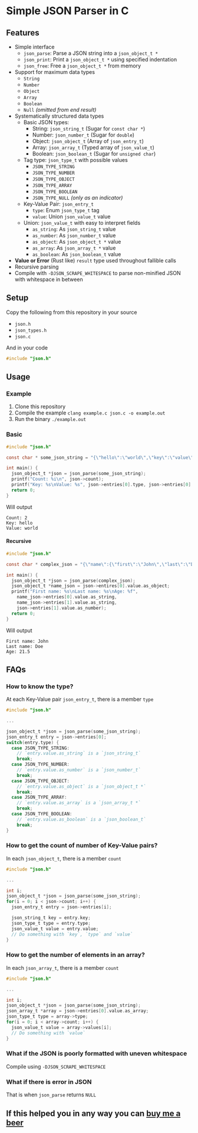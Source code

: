 # Simple JSON Parser in C

## Features

 * Simple interface
   * `json_parse`: Parse a JSON string into a `json_object_t *`
   * `json_print`: Print a `json_object_t *` using specified indentation
   * `json_free`: Free a `json_object_t *` from memory
 * Support for maximum data types
   * `String`
   * `Number`
   * `Object`
   * `Array`
   * `Boolean`
   * `Null` _(omitted from end result)_
 * Systematically structured data types
   * Basic JSON types:
     * String: `json_string_t` (Sugar for `const char *`)
     * Number: `json_number_t` (Sugar for `double`)
     * Object: `json_object_t` (Array of `json_entry_t`)
     * Array: `json_array_t` (Typed array of `json_value_t`)
     * Boolean: `json_boolean_t` (Sugar for `unsigned char`)
   * Tag type: `json_type_t` with possible values
     * `JSON_TYPE_STRING`
     * `JSON_TYPE_NUMBER`
     * `JSON_TYPE_OBJECT`
     * `JSON_TYPE_ARRAY`
     * `JSON_TYPE_BOOLEAN`
     * `JSON_TYPE_NULL` _(only as an indicator)_
   * Key-Value Pair: `json_entry_t`
     * `type`: Enum `json_type_t` tag
     * `value`: Union `json_value_t` value
   * Union: `json_value_t` with easy to interpret fields
     * `as_string`: As `json_string_t` value
     * `as_number`: As `json_number_t` value
     * `as_object`: As `json_object_t *` value
     * `as_array`: As `json_array_t *` value
     * `as_boolean`: As `json_boolean_t` value
 * **Value or Error** (Rust like) `result` type used throughout fallible calls
 * Recursive parsing
 * Compile with `-DJSON_SCRAPE_WHITESPACE` to parse non-minified JSON with whitespace in between

## Setup

Copy the following from this repository in your source

 * `json.h`
 * `json_types.h`
 * `json.c`

And in your code

```C
#include "json.h"
```

## Usage

### Example

 1. Clone this repository
 2. Compile the example `clang example.c json.c -o example.out`
 3. Run the binary `./example.out`

### Basic

```C
#include "json.h"

const char * some_json_string = "{\"hello\":\"world\",\"key\":\"value\"}";

int main() {
  json_object_t *json = json_parse(some_json_string);
  printf("Count: %i\n", json->count);
  printf("Key: %s\nValue: %s", json->entries[0].type, json->entries[0].value.as_string);
  return 0;
}
```
Will output

```
Count: 2
Key: hello
Value: world
```

#### Recursive

```C
#include "json.h"

const char * complex_json = "{\"name\":{\"first\":\"John\",\"last\":\"Doe\"},\"age\":21.5}";

int main() {
  json_object_t *json = json_parse(complex_json);
  json_object_t *name_json = json->entires[0].value.as_object;
  printf("First name: %s\nLast name: %s\nAge: %f",
    name_json->entries[0].value.as_string,
    name_json->entries[1].value.as_string,
    json->entries[1].value.as_number);
  return 0;
}
```
Will output

```
First name: John
Last name: Doe
Age: 21.5
```

## FAQs

### How to know the type?

At each Key-Value pair `json_entry_t`, there is a member `type`

```C
#include "json.h"

...

json_object_t *json = json_parse(some_json_string);
json_entry_t entry = json->entries[0];
switch(entry.type) {
  case JSON_TYPE_STRING:
    // `entry.value.as_string` is a `json_string_t`
    break;
  case JSON_TYPE_NUMBER:
    // `entry.value.as_number` is a `json_number_t`
    break;
  case JSON_TYPE_OBJECT:
    // `entry.value.as_object` is a `json_object_t *`
    break;
  case JSON_TYPE_ARRAY:
    // `entry.value.as_array` is a `json_array_t *`
    break;
  case JSON_TYPE_BOOLEAN:
    // `entry.value.as_boolean` is a `json_boolean_t`
    break;
}
```

### How to get the count of number of Key-Value pairs?

In each `json_object_t`, there is a member `count`

```C
#include "json.h"

...

int i;
json_object_t *json = json_parse(some_json_string);
for(i = 0; i < json->count; i++) {
  json_entry_t entry = json->entries[i];

  json_string_t key = entry.key;
  json_type_t type = entry.type;
  json_value_t value = entry.value;
  // Do something with `key`, `type` and `value`
}
```

### How to get the number of elements in an array?

In each `json_array_t`, there is a member `count`

```C
#include "json.h"

...

int i;
json_object_t *json = json_parse(some_json_string);
json_array_t *array = json->entries[0].value.as_array;
json_type_t type = array->type;
for(i = 0; i < array->count; i++) {
  json_value_t value = array->values[i];
  // Do something with `value`
}
```

### What if the JSON is poorly formatted with uneven whitespace

Compile using `-DJSON_SCRAPE_WHITESPACE`

### What if there is error in JSON

That is when `json_parse` returns `NULL`

## If this helped you in any way you can [buy me a beer](https://www.paypal.me/suhelchakraborty)
